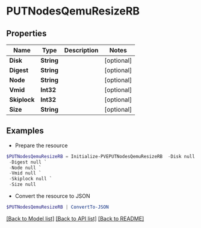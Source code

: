 # PUTNodesQemuResizeRB
## Properties

Name | Type | Description | Notes
------------ | ------------- | ------------- | -------------
**Disk** | **String** |  | [optional] 
**Digest** | **String** |  | [optional] 
**Node** | **String** |  | [optional] 
**Vmid** | **Int32** |  | [optional] 
**Skiplock** | **Int32** |  | [optional] 
**Size** | **String** |  | [optional] 

## Examples

- Prepare the resource
```powershell
$PUTNodesQemuResizeRB = Initialize-PVEPUTNodesQemuResizeRB  -Disk null `
 -Digest null `
 -Node null `
 -Vmid null `
 -Skiplock null `
 -Size null
```

- Convert the resource to JSON
```powershell
$PUTNodesQemuResizeRB | ConvertTo-JSON
```

[[Back to Model list]](../README.md#documentation-for-models) [[Back to API list]](../README.md#documentation-for-api-endpoints) [[Back to README]](../README.md)

